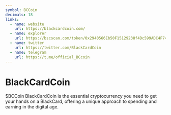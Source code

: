 ```yaml
---
symbol: BCCoin
decimals: 18
links:
  - name: website
    url: https://blackcardcoin.com/
  - name: explorer
    url: https://bscscan.com/token/0x2940566Eb50F15129238f4Dc599ADC4F742D7d8E
  - name: twitter
    url: https://twitter.com/BlackCardCoin
  - name: telegram
    url: https://t.me/official_BCcoin
---
```


# BlackCardCoin

$BCCoin BlackCardCoin is the essential cryptocurrency you need to get your hands on a BlackCard, offering a unique approach to spending and earning in the digital age.
